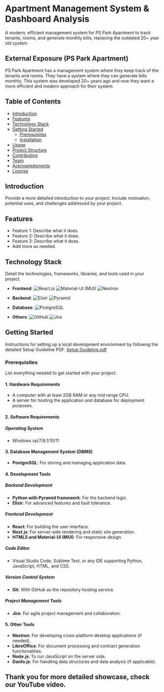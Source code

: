 # Apartment Management System & Dashboard Analysis

A modern, efficient management system for PS Park Apartment to track tenants, rooms, and generate monthly bills, replacing the outdated 20+ year old system.
## External Exposure (PS Park Apartment)
PS Park Apartment has a management system where they keep track of the tenants and rooms. They have a system where they can generate bills monthly. This system was developed 20+ years ago and now they want a more efficient and modern approach for their system. 

## Table of Contents

- [Introduction](#introduction)
- [Features](#features)
- [Technology Stack](#technology-stack)
- [Getting Started](#getting-started)
  - [Prerequisites](#prerequisites)
  - [Installation](#installation)
- [Usage](#usage)
- [Project Structure](#project-structure)
- [Contributing](#contributing)
- [Team](#team)
- [Acknowledgments](#acknowledgments)
- [License](#license)

## Introduction

Provide a more detailed introduction to your project. Include motivation, potential uses, and challenges addressed by your project.

## Features

- Feature 1: Describe what it does.
- Feature 2: Describe what it does.
- Feature 3: Describe what it does.
- Add more as needed.

## Technology Stack

Detail the technologies, frameworks, libraries, and tools used in your project.

- **Frontend**:
![React.js](https://img.shields.io/badge/-React.js-61DAFB?logo=react&logoColor=white) ![Material-UI (MUI)](https://img.shields.io/badge/-Material--UI-007FFF?logo=mui&logoColor=white) ![Nextron](https://img.shields.io/badge/-Nextron-47848F?logo=electron&logoColor=white)






- **Backend**: 
![Elixir](https://img.shields.io/badge/-Elixir-4B275F?logo=elixir&logoColor=white)
![Pyramid](https://img.shields.io/badge/-Pyramid-000000?logo=python&logoColor=white)
- **Database**:
![PostgreSQL](https://img.shields.io/badge/-PostgreSQL-336791?logo=postgresql&logoColor=white)
- **Others**: 
![GitHub](https://img.shields.io/badge/-GitHub-181717?logo=github&logoColor=white)
![Jira](https://img.shields.io/badge/-Jira-0052CC?logo=jira&logoColor=white)

## Getting Started

Instructions for setting up a local development environment by followng the detailed Setup Guideline PDF.
[Setup Guideline.pdf](https://github.com/AhmadYasi/SP2AMS/files/14738690/Setup.Guideline.pdf)



### Prerequisites

List everything needed to get started with your project.

#### 1. Hardware Requirements
- A computer with at least 2GB RAM or any mid range CPU.
- A server for hosting the application and database for deployment purposes.

#### 2. Software Requirements

##### Operating System
- Windows xp/7/8.1/10/11

#### 3. Database Management System (DBMS)
- **PostgreSQL**: For storing and managing application data.

#### 4. Development Tools

##### Backend Development
- **Python with Pyramid framework**: For the backend logic.
- **Elixir**: For advanced features and fault tolerance.

##### Frontend Development
- **React**: For building the user interface.
- **Next.js**: For server-side rendering and static site generation.
- **HTML5 and Material-UI (MUI)**: For responsive design.

##### Code Editor
- Visual Studio Code, Sublime Text, or any IDE supporting Python, JavaScript, HTML, and CSS.

##### Version Control System
- **Git**: With GitHub as the repository hosting service.

##### Project Management Tools
- **Jira**: For agile project management and collaboration.

#### 5. Other Tools
- **Nextron**: For developing cross-platform desktop applications (if needed).
- **LibreOffice**: For document processing and contract generation functionalities.
- **Node.js**: To run JavaScript on the server side.
- **Danfo.js**: For handling data structures and data analysis (if applicable).



## Thank you for more detailed showcase, check our YouTube video.
